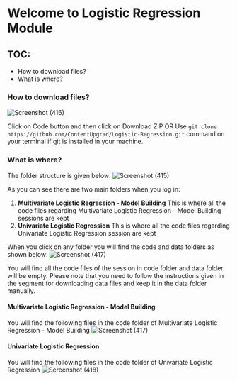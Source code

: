# Welcome to Logistic Regression Module

## TOC:
- How to download files?
- What is where?

### How to download files?
![Screenshot (416)](https://user-images.githubusercontent.com/82654736/141272804-9d65d7b2-6903-4163-872f-3fcd5e7d37af.png)

Click on Code button and then click on Download ZIP
OR
Use `git clone https://github.com/ContentUpgrad/Logistic-Regression.git` command on your terminal if git is installed in your machine. 


### What is where?
The folder structure is given below:
![Screenshot (415)](https://user-images.githubusercontent.com/82654736/141272958-70588405-c53b-4674-a35e-1141bf00711e.png)


As you can see there are two main folders when you log in:

1. **Multivariate Logistic Regression - Model Building** This is where all the code files regarding Multivariate Logistic Regression - Model Building sessions are kept
2. **Univariate Logistic Regression** This is where all the code files regarding Univariate Logistic Regression session are kept

When you click on any folder you will find the code and data folders as shown below:
![Screenshot (417)](https://user-images.githubusercontent.com/82654736/141273158-2b6a4f18-7886-44dc-97e0-593e8d35002e.png)

You will find all the code files of the session in code folder and data folder will be empty. Please note that you need to follow the instructions given in the segment for downloading data files and keep it in the data folder manually.

#### Multivariate Logistic Regression - Model Building
You will find the following files in the code folder of Multivariate Logistic Regression - Model Building
![Screenshot (417)](https://user-images.githubusercontent.com/82654736/141273158-2b6a4f18-7886-44dc-97e0-593e8d35002e.png)


#### Univariate Logistic Regression
You will find the following files in the code folder of Univariate Logistic Regression
![Screenshot (418)](https://user-images.githubusercontent.com/82654736/141273314-300a97de-2f43-4e96-a66b-ed050085041b.png)


